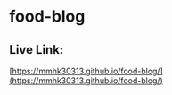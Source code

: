 # food-blog

## Live Link:

 [https://mmhk30313.github.io/food-blog/](https://mmhk30313.github.io/food-blog/)
